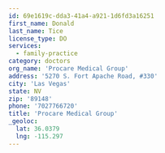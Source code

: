 ```yaml
---
id: 69e1619c-dda3-41a4-a921-1d6fd3a16251
first_name: Donald
last_name: Tice
license_type: DO
services:
  - family-practice
category: doctors
org_name: 'Procare Medical Group'
address: '5270 S. Fort Apache Road, #330'
city: 'Las Vegas'
state: NV
zip: '89148'
phone: '7027766720'
title: 'Procare Medical Group'
_geoloc:
  lat: 36.0379
  lng: -115.297
---
```

